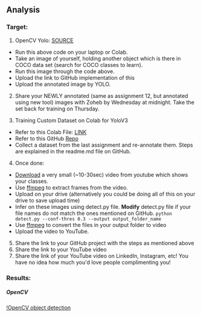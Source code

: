 ## Analysis

### Target:
1. OpenCV Yolo: [SOURCE](https://pysource.com/2019/06/27/yolo-object-detection-using-opencv-with-python/)

  - Run this above code on your laptop or Colab. 
  - Take an image of yourself, holding another object which is there in COCO data set (search for COCO classes to learn). 
  -  Run this image through the code above. 
  - Upload the link to GitHub implementation of this
  - Upload the annotated image by YOLO. 
  
2. Share your NEWLY annotated (same as assignment 12, but annotated using new tool) images with Zoheb by Wednesday at midnight. Take the set back for training on Thursday.

3. Training Custom Dataset on Colab for YoloV3

  - Refer to this Colab File: [LINK](https://colab.research.google.com/drive/1LbKkQf4hbIuiUHunLlvY-cc0d_sNcAgS)
  - Refer to this GitHub [Repo](https://github.com/theschoolofai/YoloV3)
  - Collect a dataset from the last assignment and re-annotate them. Steps are explained in the readme.md file on GitHub.
  
4. Once done:
  
  - [Download](https://www.y2mate.com/en19) a very small (~10-30sec) video from youtube which shows your classes. 
  - Use [ffmpeg](https://en.wikibooks.org/wiki/FFMPEG_An_Intermediate_Guide/image_sequence) to extract frames from the video. 
  - Upload on your drive (alternatively you could be doing all of this on your drive to save upload time)
  - Infer on these images using detect.py file. **Modify** detect.py file if your file names do not match the ones mentioned on GitHub. 
    `python detect.py --conf-thres 0.3 --output output_folder_name`
  - Use [ffmpeg](https://en.wikibooks.org/wiki/FFMPEG_An_Intermediate_Guide/image_sequence) to convert the files in your output folder to video
  - Upload the video to YouTube. 
  
5. Share the link to your GitHub project with the steps as mentioned above
6. Share the link to your YouTube video
7. Share the link of your YouTube video on LinkedIn, Instagram, etc! You have no idea how much you'd love people complimenting you! 

### Results:

##### OpenCV
[!OpenCV object detection](https://github.com/RaviVaishnav20/TSAI-EVA5/blob/master/Session%2013%20-%20YOLO%20V2V3V4/YoloOpenCV/savedImage.jpg)
